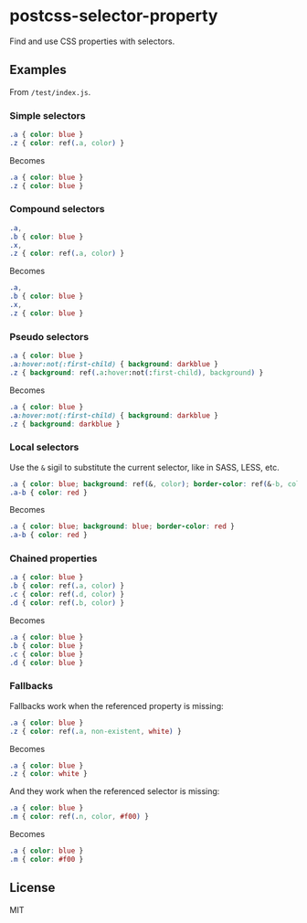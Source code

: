 # postcss-selector-property

Find and use CSS properties with selectors.

## Examples

From `/test/index.js`.

### Simple selectors

```css
.a { color: blue }
.z { color: ref(.a, color) }
```

Becomes

```css
.a { color: blue }
.z { color: blue }
```

### Compound selectors

```css
.a,
.b { color: blue }
.x,
.z { color: ref(.a, color) }
```

Becomes

```css
.a,
.b { color: blue }
.x,
.z { color: blue }
```

### Pseudo selectors

```css
.a { color: blue }
.a:hover:not(:first-child) { background: darkblue }
.z { background: ref(.a:hover:not(:first-child), background) }
```

Becomes

```css
.a { color: blue }
.a:hover:not(:first-child) { background: darkblue }
.z { background: darkblue }
```

### Local selectors

Use the `&` sigil to substitute the current selector, like in SASS, LESS, etc.

```css
.a { color: blue; background: ref(&, color); border-color: ref(&-b, color) }
.a-b { color: red }
```

Becomes

```css
.a { color: blue; background: blue; border-color: red }
.a-b { color: red }
```

### Chained properties

```css
.a { color: blue }
.b { color: ref(.a, color) }
.c { color: ref(.d, color) }
.d { color: ref(.b, color) }
```

Becomes

```css
.a { color: blue }
.b { color: blue }
.c { color: blue }
.d { color: blue }
```

### Fallbacks

Fallbacks work when the referenced property is missing:

```css
.a { color: blue }
.z { color: ref(.a, non-existent, white) }
```

Becomes

```css
.a { color: blue }
.z { color: white }
```

And they work when the referenced selector is missing:

```css
.a { color: blue }
.m { color: ref(.n, color, #f00) }
```

Becomes

```css
.a { color: blue }
.m { color: #f00 }
```

## License

MIT
